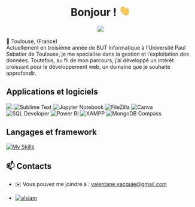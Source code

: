 <h1 align="center">Bonjour ! <img src="https://raw.githubusercontent.com/ABSphreak/ABSphreak/master/gifs/Hi.gif" width="30px"></h1>

<p align="center">
  <a href=""><img src="https://readme-typing-svg.herokuapp.com?lines=Je+m'appelle+Valentane+Vacquié&center=true&width=500&height=50"></a>
</p>

📍 Toulouse, (France)<br>
Actuellement en troisième année de BUT Informatique à l’Université Paul Sabatier de Toulouse, je me spécialise dans la gestion et l’exploitation des données.
Toutefois, au fil de mon parcours, j’ai développé un intérêt croissant pour le développement web, un domaine que je souhaite approfondir.


## Applications et logiciels
<p>
    <img src="https://skillicons.dev/icons?i=eclipse,github,vscode,docker" />
    <img src="https://upload.wikimedia.org/wikipedia/en/d/d2/Sublime_Text_3_logo.png" alt="Sublime Text" width="50" />
    <img src="https://upload.wikimedia.org/wikipedia/commons/3/38/Jupyter_logo.svg" alt="Jupyter Notebook" width="50" />
    <img src="https://upload.wikimedia.org/wikipedia/commons/0/01/FileZilla_logo.svg" alt="FileZilla" width="50" />
    <img src="https://oregoncoast.edu/wp-content/uploads/2024/02/canva-logo.png" alt="Canva" width="50" />
    <img src="https://upload.wikimedia.org/wikipedia/fr/thumb/6/68/Oracle_SQL_Developer_logo.svg/1200px-Oracle_SQL_Developer_logo.svg.png" alt="SQL Developer" width="50" />
    <img src="https://upload.wikimedia.org/wikipedia/commons/thumb/c/cf/New_Power_BI_Logo.svg/1200px-New_Power_BI_Logo.svg.png" alt="Power BI" width="50" />
    <img src="https://encrypted-tbn0.gstatic.com/images?q=tbn:ANd9GcSlSxPFELu8q6O4d1GSiWos73qQjFwKMVcnmg&s" alt="XAMPP" width="50" />
    <img src="https://w7.pngwing.com/pngs/169/258/png-transparent-mongodb-compass-macos-bigsur-icon-thumbnail.png" alt="MongoDB Compass" width="50" />
</p>


## Langages et framework
[![My Skills](https://skillicons.dev/icons?i=html,css,js,php,mysql,py,java,c)](https://skillicons.dev)


## 📫 Contacts

- ✉️ Vous pouvez me joindre à : valentane.vacquie@gmail.com
  
- <a href="linkedin.com/in/valentane-vacquie-604226291" target="_blank">
  <img src="https://img.shields.io/badge/LinkedIn-0077B5?style=for-the-badge&logo=linkedin&logoColor=white" alt="alsiam"/>
 </a>
